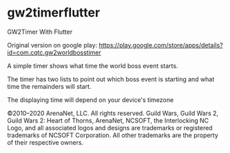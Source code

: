 # gw2timerflutter

GW2Timer With Flutter

Original version on google play:
https://play.google.com/store/apps/details?id=com.cqtc.gw2worldbosstimer

A simple timer shows what time the world boss event starts.

The timer has two lists to point out which boss event is starting and what time the remainders will start.

The displaying time will depend on your device's timezone



©2010–2020 ArenaNet, LLC. All rights reserved. Guild Wars, Guild Wars 2, Guild Wars 2: Heart of Thorns, ArenaNet, NCSOFT, the Interlocking NC Logo, and all associated logos and designs are trademarks or registered trademarks of NCSOFT Corporation. All other trademarks are the property of their respective owners.
